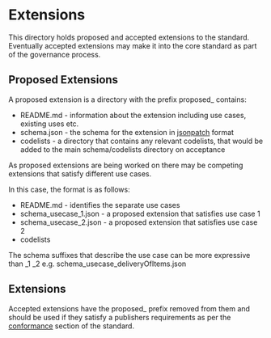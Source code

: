 # Extensions

This directory holds proposed and accepted extensions to the standard. Eventually 
accepted extensions may make it into the core standard as part of the governance process.

## Proposed Extensions

A proposed extension is a directory with the prefix proposed_ contains:
* README.md - information about the extension including use cases, existing uses etc.
* schema.json - the schema for the extension in [jsonpatch](http://jsonpatch.com) format
* codelists - a directory that contains any relevant codelists, that would be added to the main schema/codelists directory on acceptance

As proposed extensions are being worked on there may be competing extensions that satisfy different use cases.

In this case, the format is as follows:
* README.md - identifies the separate use cases
* schema_usecase_1.json - a proposed extension that satisfies use case 1
* schema_usecase_2.json - a proposed extension that satisfies use case 2
* codelists

The schema suffixes that describe the use case can be more expressive than _1 _2
e.g. schema_usecase_deliveryOfItems.json

## Extensions
Accepted extensions have the proposed_ prefix removed from them and should be used
if they satisfy a publishers requirements as per the [conformance](http://ocds.open-contracting.org/standard/r/master/en/key_concepts/conformance/)
section of the standard.
